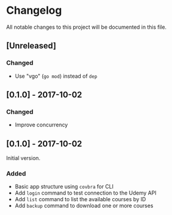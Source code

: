 # Changelog
All notable changes to this project will be documented in this file.

## [Unreleased]
### Changed
- Use "vgo" (`go mod`) instead of `dep`

## [0.1.0] - 2017-10-02
### Changed
- Improve concurrency

## [0.1.0] - 2017-10-02

Initial version.

### Added
- Basic app structure using `covbra` for CLI
- Add `login` command to test connection to the Udemy API
- Add `list` command to list the available courses by ID
- Add `backup` command to download one or more courses


